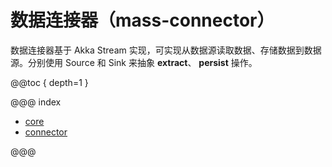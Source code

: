 # 数据连接器（mass-connector）

数据连接器基于 Akka Stream 实现，可实现从数据源读取数据、存储数据到数据源。分别使用 Source 和 Sink 来抽象 **extract**、 **persist** 操作。

@@toc { depth=1 }

@@@ index

* [core](core.md)
* [connector](connector.md)

@@@
